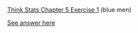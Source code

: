 [Think Stats Chapter 5 Exercise 1](http://greenteapress.com/thinkstats2/html/thinkstats2006.html#toc50) (blue men)

[See answer here](statistics/Q4_Ch5E1.ipynb)
